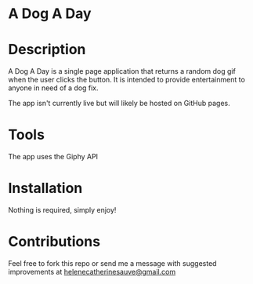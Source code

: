 # A Dog A Day

# Description

A Dog A Day is a single page application that returns a random dog gif when the user clicks the button. It is intended to provide entertainment to anyone in need of a dog fix.

The app isn't currently live but will likely be hosted on GitHub pages.

# Tools

The app uses the Giphy API

# Installation

Nothing is required, simply enjoy!

# Contributions

Feel free to fork this repo or send me a message with suggested improvements at [helenecatherinesauve@gmail.com](mailto:helenecatherinesauve@gmail.com)
